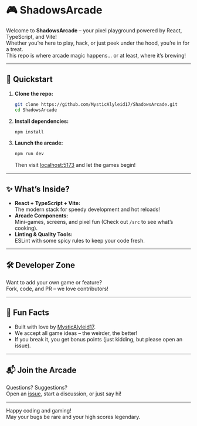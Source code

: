 # 🎮 ShadowsArcade

Welcome to **ShadowsArcade** – your pixel playground powered by React, TypeScript, and Vite!  
Whether you’re here to play, hack, or just peek under the hood, you’re in for a treat.  
This repo is where arcade magic happens… or at least, where it’s brewing!

---

## 🚀 Quickstart

1. **Clone the repo:**  
   ```bash
   git clone https://github.com/MysticAlyleid17/ShadowsArcade.git
   cd ShadowsArcade
   ```
2. **Install dependencies:**  
   ```bash
   npm install
   ```
3. **Launch the arcade:**  
   ```bash
   npm run dev
   ```
   Then visit [localhost:5173](http://localhost:5173) and let the games begin!

---

## ✨ What’s Inside?

- **React + TypeScript + Vite:**  
  The modern stack for speedy development and hot reloads!
- **Arcade Components:**  
  Mini-games, screens, and pixel fun (Check out `/src` to see what’s cooking).
- **Linting & Quality Tools:**  
  ESLint with some spicy rules to keep your code fresh.

---
## 🛠️ Developer Zone

Want to add your own game or feature?  
Fork, code, and PR – we love contributors!

---

## 🤩 Fun Facts

- Built with love by [MysticAlyleid17](https://github.com/MysticAlyleid17).
- We accept all game ideas – the weirder, the better!
- If you break it, you get bonus points (just kidding, but please open an issue).

---

## 📬 Join the Arcade

Questions? Suggestions?  
Open an [issue](https://github.com/MysticAlyleid17/ShadowsArcade/issues), start a discussion, or just say hi!

---

Happy coding and gaming!  
May your bugs be rare and your high scores legendary.  
